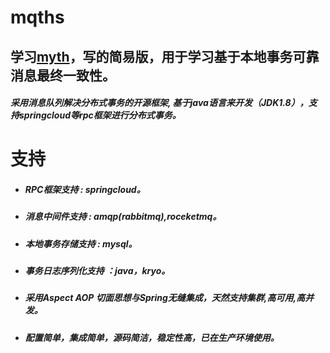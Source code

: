 mqths
================

## 学习[myth](https://github.com/yu199195/myth)，写的简易版，用于学习基于本地事务可靠消息最终一致性。

#####  采用消息队列解决分布式事务的开源框架, 基于java语言来开发（JDK1.8），支持springcloud等rpc框架进行分布式事务。

#  支持

  * ##### RPC框架支持 : springcloud。

  * ##### 消息中间件支持 : amqp(rabbitmq),roceketmq。

  * ##### 本地事务存储支持 : mysql。

  * ##### 事务日志序列化支持 ：java，kryo。

  * ##### 采用Aspect AOP 切面思想与Spring无缝集成，天然支持集群,高可用,高并发。

  * #####  配置简单，集成简单，源码简洁，稳定性高，已在生产环境使用。


